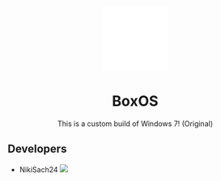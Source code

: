 
<div align="center">
  <img src="https://raw.githubusercontent.com/NikiSach24/BoxOS/refs/heads/files/logo.png" />
  
  # BoxOS
  This is a custom build of Windows 7! (Original)
</div>


## Developers

<ul>
  <li>
    <div>
      NikiSach24
      <img href="https://github.com/timinside"height="20" src="https://img.icons8.com/?size=256&id=xLUf9A2uno5L&format=png" />
    </div>
  </li>
</ul>
